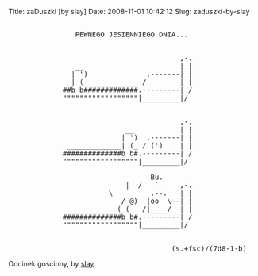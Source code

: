 Title: zaDuszki [by slay]
Date: 2008-11-01 10:42:12
Slug: zaduszki-by-slay

<pre>

                PEWNEGO JESIENNIEGO DNIA...


                                         ,-.
                __                       | |
               | ')              .-------| |
              _| (_____________ /        | |
             ##b b#############.---------| /
             """"""""""""""""""|_________|/


                                         ,-.
                            __           | |
                           | ')  .-------| |
              _____________| (_ / (')    | |
             ##############b b#.---------| /
             """"""""""""""""""|_________|/

                                  Bu.
                            |  /   `     ,-.
                        \   __    .--.   | |
                           / @)  |oo  \--| |
              ____________( (   /|____/  | |
             ##############b b#.---------| /
             """"""""""""""""""|_________|/


                                       (s.+fsc)/(7d8-1-b)
</pre>
<p>Odcinek gościnny, by <a href="http://slay.jogger.pl">slay</a>.</p>

